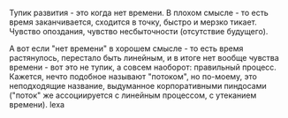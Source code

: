 Тупик развития - это когда нет времени. В плохом смысле - то есть время заканчивается, сходится в точку, быстро и мерзко тикает. Чувство опоздания, чувство несбыточности (отсутствие будущего).

А вот если "нет времени" в хорошем смысле - то есть время растянулось, перестало быть линейным, и в итоге нет вообще чувства времени - вот это не тупик, а совсем наоборот: правильный процесс. Кажется, нечто подобное называют "потоком", но по-моему, это неподходящие название, выдуманное корпоративными пиндосами ("поток" же ассоциируется с линейным процессом, с утеканием времени). lexa